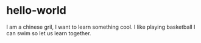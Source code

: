 # hello-world
I am a chinese gril, I want to learn something cool.
I like playing basketball I can swim so let us learn together.
